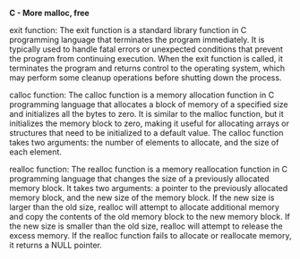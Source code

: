 **C - More malloc, free**


exit function:
The exit function is a standard library function in C programming language that terminates the program immediately. It is typically used to handle fatal errors or unexpected conditions that prevent the program from continuing execution. When the exit function is called, it terminates the program and returns control to the operating system, which may perform some cleanup operations before shutting down the process.

calloc function:
The calloc function is a memory allocation function in C programming language that allocates a block of memory of a specified size and initializes all the bytes to zero. It is similar to the malloc function, but it initializes the memory block to zero, making it useful for allocating arrays or structures that need to be initialized to a default value. The calloc function takes two arguments: the number of elements to allocate, and the size of each element.

realloc function:
The realloc function is a memory reallocation function in C programming language that changes the size of a previously allocated memory block. It takes two arguments: a pointer to the previously allocated memory block, and the new size of the memory block. If the new size is larger than the old size, realloc will attempt to allocate additional memory and copy the contents of the old memory block to the new memory block. If the new size is smaller than the old size, realloc will attempt to release the excess memory. If the realloc function fails to allocate or reallocate memory, it returns a NULL pointer.
